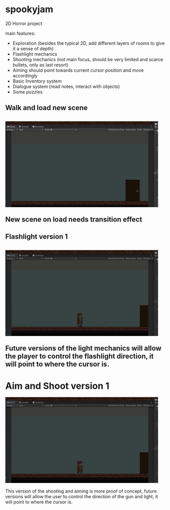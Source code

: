 # spookyjam

2D Horror project

main features:
  - Exploration (besides the typical 2D, add different layers of rooms to give it a sense of depth)
  - Flashlight mechanics
  - Shooting mechanics (not main focus, should be very limited and scarce bullets, only as last resort)
  - Aiming should point towards current cursor position and move accordingly
  - Basic Inventory system
  - Dialogue system (read notes, interact with objects)
  - Some puzzles
   
   
<h2>Walk and load new scene<h2>

![](walk_door.gif)

New scene on load needs transition effect   


<h2>Flashlight version 1<h2>

![](flashlight.gif)

Future versions of the light mechanics will allow the player to control the flashlight direction, it will point to where the cursor is.


<h1>Aim and Shoot version 1</h2>

![](shoot_aim.gif)

This version of the shooting and aiming is more proof of concept, future versions will allow the user to control the direction
of the gun and light, it will point to where the cursor is.
